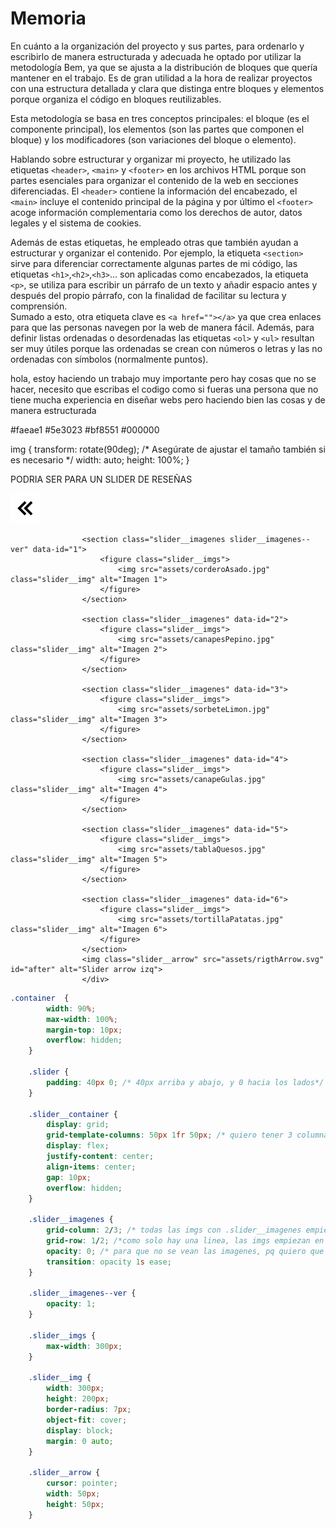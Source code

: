 # Memoria
En cuánto a la organización del proyecto y sus partes, para ordenarlo y escribirlo de manera estructurada y adecuada he optado por utilizar la metodología Bem, ya que se ajusta a la distribución de bloques que quería mantener en el trabajo. 
Es de gran utilidad a la hora de realizar proyectos con una estructura detallada y clara que distinga entre bloques y elementos porque organiza el código en bloques reutilizables.

Esta metodología se basa en tres conceptos principales: el bloque (es el componente principal), los elementos (son las partes que componen el bloque) y los modificadores (son variaciones del bloque o elemento).

Hablando sobre estructurar y organizar mi proyecto, he utilizado las etiquetas `<header>`, `<main>` y `<footer>` en los archivos HTML porque son partes esenciales para organizar el contenido de la web en secciones diferenciadas. El `<header>` contiene la información del encabezado, el `<main>` incluye el contenido principal de la página y por último el `<footer>` acoge información complementaria como los derechos de autor, datos legales y el sistema de cookies. 

Además de estas etiquetas, he empleado otras que también ayudan a estructurar y organizar el contenido. Por ejemplo, la etiqueta `<section>` sirve para diferenciar correctamente algunas partes de mi código, las etiquetas `<h1>`,`<h2>`,`<h3>`... son aplicadas como encabezados, la etiqueta `<p>`, se utiliza para escribir un párrafo de un texto y añadir espacio antes y después del propio párrafo, con la finalidad de facilitar su lectura y comprensión.  
Sumado a esto, otra etiqueta clave es `<a href=""></a>` ya que crea enlaces para que las personas navegen por la web de manera fácil. Además, para definir listas ordenadas o desordenadas las etiquetas `<ol>` y `<ul>` resultan ser muy útiles porque las ordenadas se crean con números o letras y las no ordenadas con símbolos (normalmente puntos).




hola, estoy haciendo  un trabajo muy importante pero hay cosas que no se hacer, necesito que escribas el codigo como si fueras una persona que no tiene mucha experiencia en diseñar webs pero haciendo bien las cosas y de manera estructurada


<script>
    function toggleMenu() {
        const nav = document.querySelector('.nav');
        nav.classList.toggle('nav--activo');
    }
</script>


<i class="fa fa-thumbs-up" aria-hidden="true"></i>
<i class="fa fa-thumbs-down" aria-hidden="true"></i>
<i class="fa fa-external-link-square" aria-hidden="true"></i>





#faeae1
#5e3023
#bf8551
#000000

img {
    transform: rotate(90deg);
    /* Asegúrate de ajustar el tamaño también si es necesario */
    width: auto;
    height: 100%;
}



PODRIA SER PARA UN SLIDER DE RESEÑAS
<section class="slider">
                    <div class="slider__container container">
                    <img class="slider__arrow" src="assets/leftArrow.svg" id="before" alt="Slider arrow izq">

                    <section class="slider__imagenes slider__imagenes--ver" data-id="1">
                        <figure class="slider__imgs">
                            <img src="assets/corderoAsado.jpg" class="slider__img" alt="Imagen 1">
                        </figure>
                    </section>

                    <section class="slider__imagenes" data-id="2">
                        <figure class="slider__imgs">
                            <img src="assets/canapesPepino.jpg" class="slider__img" alt="Imagen 2">
                        </figure>
                    </section>

                    <section class="slider__imagenes" data-id="3">
                        <figure class="slider__imgs">
                            <img src="assets/sorbeteLimon.jpg" class="slider__img" alt="Imagen 3">
                        </figure>
                    </section>

                    <section class="slider__imagenes" data-id="4">
                        <figure class="slider__imgs">
                            <img src="assets/canapeGulas.jpg" class="slider__img" alt="Imagen 4">
                        </figure>
                    </section>

                    <section class="slider__imagenes" data-id="5">
                        <figure class="slider__imgs">
                            <img src="assets/tablaQuesos.jpg" class="slider__img" alt="Imagen 5">
                        </figure>
                    </section>

                    <section class="slider__imagenes" data-id="6">
                        <figure class="slider__imgs">
                            <img src="assets/tortillaPatatas.jpg" class="slider__img" alt="Imagen 6">
                        </figure>
                    </section>
                    <img class="slider__arrow" src="assets/rigthArrow.svg" id="after" alt="Slider arrow izq">
                    </div>
                    
                    
</section>

```css
.container  {
        width: 90%;
        max-width: 100%;
        margin-top: 10px;
        overflow: hidden;
    }

    .slider {
        padding: 40px 0; /* 40px arriba y abajo, y 0 hacia los lados*/
    }

    .slider__container {
        display: grid;
        grid-template-columns: 50px 1fr 50px; /* quiero tener 3 columnas, para poner la flecha a un lado, el contenido en medio y la otra flecha al otro lado*/
        display: flex;
        justify-content: center;
        align-items: center;
        gap: 10px;
        overflow: hidden;
    }

    .slider__imagenes {
        grid-column: 2/3; /* todas las imgs con .slider__imagenes empiezan en la columna 2 y acaben en la 3*/
        grid-row: 1/2; /*como solo hay una linea, las imgs empiezan en la 1 y acaban en la 2*/
        opacity: 0; /* para que no se vean las imagenes, pq quiero que se vea primero la 1*/
        transition: opacity 1s ease;
    }

    .slider__imagenes--ver {
        opacity: 1;
    }

    .slider__imgs {
        max-width: 300px;
    }

    .slider__img {
        width: 300px;
        height: 200px;
        border-radius: 7px;
        object-fit: cover;
        display: block;
        margin: 0 auto;
    }

    .slider__arrow {
        cursor: pointer;
        width: 50px;
        height: 50px;
    }
```